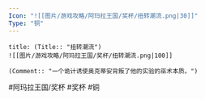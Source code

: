 ```yaml
---
Icon: "![[图片/游戏攻略/阿玛拉王国/奖杯/扭转潮流.png|30]]"
Type: "铜"
---
```

```ad-common-bronze-trophy
title: (Title:: "扭转潮流")
![[图片/游戏攻略/阿玛拉王国/奖杯/扭转潮流.png|100]]

(Comment:: "一个诡计诱使奥克蒂安背叛了他的实验的巫术本质。")
```

#阿玛拉王国/奖杯 #奖杯 #铜
